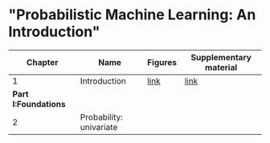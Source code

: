 # "Probabilistic Machine Learning: An Introduction"

[intro-figures]: https://colab.research.google.com/github/probml/pyprobml/blob/master/book1/notebooks/figures/chapter1_figures.ipynb
[intro-supp]: https://github.com/probml/pyprobml/blob/master/book1/intro

|Chapter|Name|Figures|Supplementary material|
|-|----|----|----|
|1|Introduction| [link][intro-figures] | [link][intro-supp] |
|<b>Part I:Foundations</b>|||
|2|Probability: univariate|
